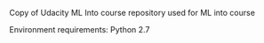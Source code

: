 Copy of Udacity ML Into course repository used for ML into course

Environment requirements:
Python 2.7